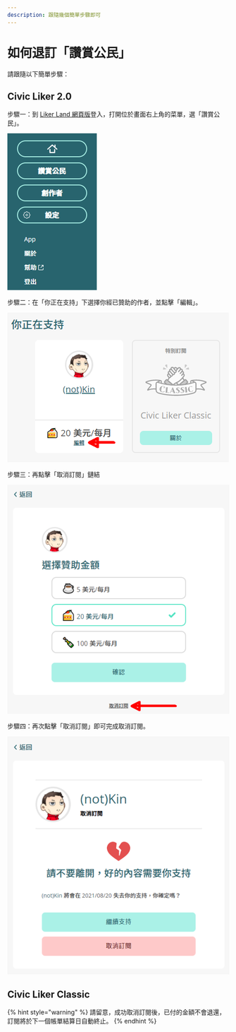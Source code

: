 ```yaml
---
description: 跟隨幾個簡單步驟即可
---
```


# 如何退訂「讚賞公民」

請跟隨以下簡單步驟：

## Civic Liker 2.0

步驟一：到 [Liker Land 網頁版](https://liker.land/)登入，打開位於畫面右上角的菜單，選「讚賞公民」。

![](../../.gitbook/assets/civic-liker-menu.png)

步驟二：在「你正在支持」下選擇你經已贊助的作者，並點擊「編輯」。

![](../../.gitbook/assets/unsubscribe-civic-liker-two-point-zero-01.png)

步驟三：再點擊「取消訂閱」鏈結

![](../../.gitbook/assets/unsubscribe-civic-liker-two-point-zero-02.png)

步驟四：再次點擊「取消訂閱」即可完成取消訂閱。

![](../../.gitbook/assets/unsubscribe-civic-liker-two-point-zero-03.png)

## Civic Liker Classic



{% hint style="warning" %}
請留意，成功取消訂閱後，已付的金額不會退還，訂閱將於下一個帳單結算日自動終止。
{% endhint %}

